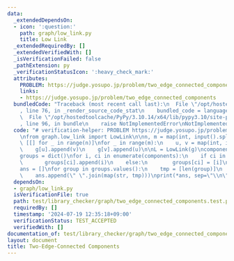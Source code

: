 ```yaml
---
data:
  _extendedDependsOn:
  - icon: ':question:'
    path: graph/low_link.py
    title: Low Link
  _extendedRequiredBy: []
  _extendedVerifiedWith: []
  _isVerificationFailed: false
  _pathExtension: py
  _verificationStatusIcon: ':heavy_check_mark:'
  attributes:
    PROBLEM: https://judge.yosupo.jp/problem/two_edge_connected_components
    links:
    - https://judge.yosupo.jp/problem/two_edge_connected_components
  bundledCode: "Traceback (most recent call last):\n  File \"/opt/hostedtoolcache/PyPy/3.10.14/x64/lib/pypy3.10/site-packages/onlinejudge_verify/documentation/build.py\"\
    , line 76, in _render_source_code_stat\n    bundled_code = language.bundle(\n\
    \  File \"/opt/hostedtoolcache/PyPy/3.10.14/x64/lib/pypy3.10/site-packages/onlinejudge_verify/languages/python.py\"\
    , line 96, in bundle\n    raise NotImplementedError\nNotImplementedError\n"
  code: "# verification-helper: PROBLEM https://judge.yosupo.jp/problem/two_edge_connected_components\n\
    \nfrom graph.low_link import LowLink\n\nn, m = map(int, input().split())\ng =\
    \ [[] for _ in range(n)]\nfor _ in range(m):\n    u, v = map(int, input().split())\n\
    \    g[u].append(v)\n    g[v].append(u)\n\nL = LowLink(g)\ncomponents, _ = L.two_edge_connected_components()\n\
    groups = dict()\nfor i, ci in enumerate(components):\n    if ci in groups:\n \
    \       groups[ci].append(i)\n    else:\n        groups[ci] = [i]\n\nprint(len(groups))\n\
    ans = []\nfor group in groups.values():\n    tmp = [len(group)]\n    tmp += group\n\
    \    ans.append(\" \".join(map(str, tmp)))\nprint(*ans, sep=\"\\n\")\n"
  dependsOn:
  - graph/low_link.py
  isVerificationFile: true
  path: test/library_checker/graph/two_edge_connected_components.test.py
  requiredBy: []
  timestamp: '2024-07-19 12:35:18+09:00'
  verificationStatus: TEST_ACCEPTED
  verifiedWith: []
documentation_of: test/library_checker/graph/two_edge_connected_components.test.py
layout: document
title: Two-Edge-Connected Components
---
```


